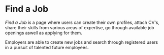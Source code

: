 # Find a Job

*Find a Job* is a page where users can create their own profiles, attach CV's, share their skills from various areas of expertise, go through available job openings aswell as applying for them.

Employers are able to create new jobs and search through registered users in a pursuit of talented future employees. 
